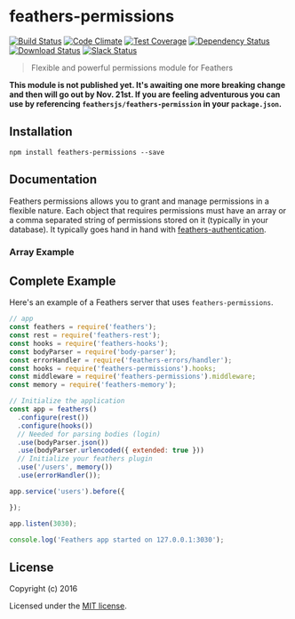 # feathers-permissions

[![Build Status](https://travis-ci.org/feathersjs/feathers-permissions.png?branch=master)](https://travis-ci.org/feathersjs/feathers-permissions)
[![Code Climate](https://codeclimate.com/github/feathersjs/feathers-permissions/badges/gpa.svg)](https://codeclimate.com/github/feathersjs/feathers-permissions)
[![Test Coverage](https://codeclimate.com/github/feathersjs/feathers-permissions/badges/coverage.svg)](https://codeclimate.com/github/feathersjs/feathers-permissions/coverage)
[![Dependency Status](https://img.shields.io/david/feathersjs/feathers-permissions.svg?style=flat-square)](https://david-dm.org/feathersjs/feathers-permissions)
[![Download Status](https://img.shields.io/npm/dm/feathers-permissions.svg?style=flat-square)](https://www.npmjs.com/package/feathers-permissions)
[![Slack Status](http://slack.feathersjs.com/badge.svg)](http://slack.feathersjs.com)

> Flexible and powerful permissions module for Feathers

**This module is not published yet. It's awaiting one more breaking change and then will go out by Nov. 21st. If you are feeling adventurous you can use by referencing `feathersjs/feathers-permission` in your `package.json`.**

## Installation

```
npm install feathers-permissions --save
```

## Documentation

<!-- Please refer to the [feathers-permissions documentation](http://docs.feathersjs.com/) for more details. -->

Feathers permissions allows you to grant and manage permissions in a flexible nature. Each object that requires permissions must have an array or a comma separated string of permissions stored on it (typically in your database). It typically goes hand in hand with [feathers-authentication]().

### Array Example

## Complete Example

Here's an example of a Feathers server that uses `feathers-permissions`.


```js
// app
const feathers = require('feathers');
const rest = require('feathers-rest');
const hooks = require('feathers-hooks');
const bodyParser = require('body-parser');
const errorHandler = require('feathers-errors/handler');
const hooks = require('feathers-permissions').hooks;
const middleware = require('feathers-permissions').middleware;
const memory = require('feathers-memory');

// Initialize the application
const app = feathers()
  .configure(rest())
  .configure(hooks())
  // Needed for parsing bodies (login)
  .use(bodyParser.json())
  .use(bodyParser.urlencoded({ extended: true }))
  // Initialize your feathers plugin
  .use('/users', memory())
  .use(errorHandler());

app.service('users').before({

});

app.listen(3030);

console.log('Feathers app started on 127.0.0.1:3030');
```


## License

Copyright (c) 2016

Licensed under the [MIT license](LICENSE).
